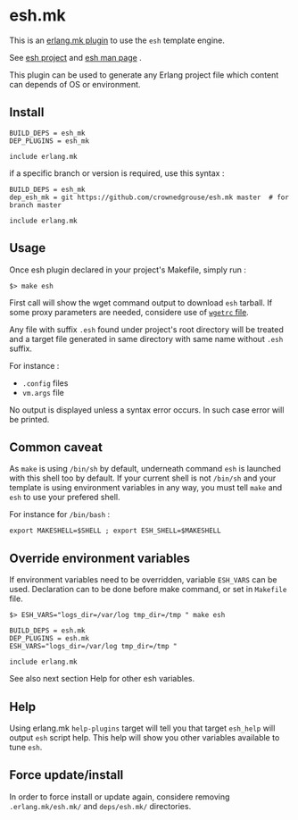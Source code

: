 # esh.mk

This is an [erlang.mk plugin](https://erlang.mk/) to use the `esh` template engine.

See [esh project](https://github.com/jirutka/esh) and [esh man page](https://github.com/jirutka/esh/blob/master/esh.1.adoc) .

This plugin can be used to generate any Erlang project file which content can depends of OS or environment.

## Install

```make
BUILD_DEPS = esh_mk
DEP_PLUGINS = esh_mk

include erlang.mk
```

if a specific branch or version is required, use this syntax :

```make
BUILD_DEPS = esh_mk
dep_esh_mk = git https://github.com/crownedgrouse/esh.mk master  # for branch master

include erlang.mk
```

## Usage

Once esh plugin declared in your project's Makefile, simply run :

```shell
$> make esh
```
First call will show the wget command output to download `esh` tarball. If some proxy parameters are needed, considere use of [`wgetrc` file](https://www.gnu.org/software/wget/manual/html_node/Startup-File.html#Startup-File).

Any file with suffix `.esh` found under project's root directory will be treated and a target file generated in same directory with same name without `.esh` suffix.

For instance :
- `.config` files
- `vm.args` file

No output is displayed unless a syntax error occurs. In such case error will be printed.

## Common caveat

As `make` is using `/bin/sh` by default, underneath command `esh` is launched with this shell too by default. 
If your current shell is not `/bin/sh` and your template is using environment variables in any way, you must tell `make` and `esh` to use your prefered shell.

For instance for `/bin/bash` :

```shell
export MAKESHELL=$SHELL ; export ESH_SHELL=$MAKESHELL

```

## Override environment variables

If environment variables need to be overridden, variable `ESH_VARS` can be used.
Declaration can to be done before make command, or set in `Makefile` file.

```shell
$> ESH_VARS="logs_dir=/var/log tmp_dir=/tmp " make esh
``` 

```make
BUILD_DEPS = esh.mk
DEP_PLUGINS = esh.mk
ESH_VARS="logs_dir=/var/log tmp_dir=/tmp "

include erlang.mk
```
See also next section Help for other esh variables.

## Help

Using erlang.mk `help-plugins` target will tell you that target `esh_help` will output `esh` script help. This help will show you other variables available to tune `esh`.

## Force update/install

In order to force install or update again, considere removing `.erlang.mk/esh.mk/` and `deps/esh.mk/` directories.

